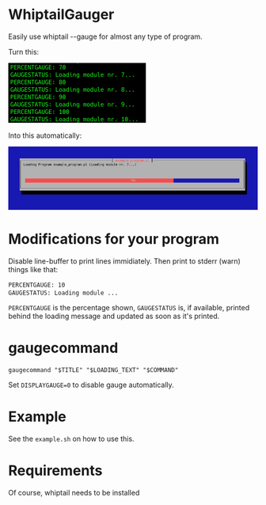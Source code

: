 # WhiptailGauger

Easily use whiptail --gauge for almost any type of program.

Turn this:

![Screenshot](from.png?raw=true "Screenshot")

Into this automatically:

![Screenshot](to.png?raw=true "Screenshot")

# Modifications for your program

Disable line-buffer to print lines immidiately. Then print to stderr (warn) things like that:

```console
PERCENTGAUGE: 10
GAUGESTATUS: Loading module ...
```

`PERCENTGAUGE` is the percentage shown, `GAUGESTATUS` is, if available, printed behind the loading message and updated as soon as it's printed.

# gaugecommand

```console
gaugecommand "$TITLE" "$LOADING_TEXT" "$COMMAND"
```

Set `DISPLAYGAUGE=0` to disable gauge automatically.

# Example

See the `example.sh` on how to use this.

# Requirements

Of course, whiptail needs to be installed
